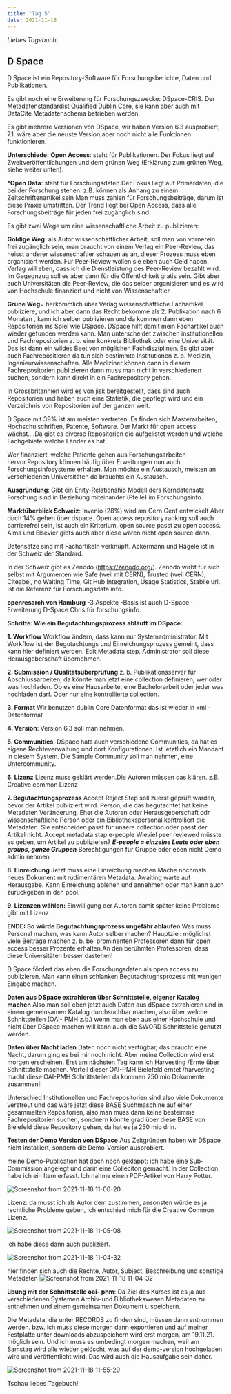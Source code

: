 ```yaml
---
title: "Tag 5"
date: 2021-11-18
---
```

_Liebes Tagebuch_,


**D Space**
---
D Space ist ein Repository-Software für Forschungsberichte, Daten und Publikationen.

Es gibt noch eine Erweiterung für Forschungszwecke: DSpace-CRIS.
Der Metadatenstandardist Qualified Dublin Core, sie kann aber auch mit DataCite Metadatenschema betrieben werden.
 
Es gibt mehrere Versionen von DSpace, wir haben Version 6.3 ausprobiert, 7.1. wäre aber die neuste Version,aber noch nicht alle Funktionen funktionieren.
 
**Unterschiede:**
**Open Access**: steht für Publikationen. Der Fokus liegt auf Zweitveröffentlichungen und dem grünen Weg (Erklärung zum grünen Weg, siehe weiter unten).

***Open Data**: steht für Forschungsdaten.Der Fokus liegt auf Primärdaten, die bei der Forschung stehen. z.B. können als Anhang zu einem Zeitschriftenartikel sein
Man muss zahlen für Forschungsbeiträge, darum ist diese Praxis umstritten. Der Trend liegt bei Open Access, dass alle Forschungsbeiträge für jeden frei zugänglich sind.
 
Es gibt zwei Wege um eine wissenschaftliche Arbeit zu publizieren:

**Goldige Weg**: als Autor wissenschaftlicher Arbeit, soll man von vornerein frei zugänglich sein, man braucht von einem Verlag ein Peer-Review, das heisst anderer wissenschaftler schauen  as an, dieser Prozess muss eben organisiert werden. Für Peer-Review wollen sie eben auch Geld haben. 
Verlag will eben, dass ich die Dienstleistung des Peer-Review bezahlt wird. Im Gegegnzug soll es aber dann für die Öffentlichkeit gratis sein. Gibt aber auch Universitäten die Peer-Review, die das selber organisieren und es wird von Hochschule finanziert und nicht von Wissenschaftler.

**Grüne Weg**= herkömmlich über Verlag wissenschaftliche Fachartikel publiziere, und ich aber dann das Recht bekomme als 2. Publikation nach 6 Monaten , kann ich selber publizieren und da kommen dann eben Repositorien ins Spiel wie DSpace. DSpace hilft damit mein Fachartikel auch wieder gefunden werden kann.
Man unterscheidet zwischen institutionellen und Fachrepositorien z. b. eine konkrete Bibliothek oder eine Universität. Das ist dann ein wildes Beet von möglichen Fachdisziplinen. 
Es gibt aber auch Fachrepositieren da tun sich bestimmte Institutionen z. b. Medizin, Ingenieurwissenschaften. Alle Mediziner können dann in diesem Fachrepositorien publizieren dann muss man nicht in verschiedenen suchen, sondern kann direkt in ein Fachrepository gehen.
 
In Grossbritannien wird es von jisk bereitgestellt, dass sind auch Repositorien und haben auch eine Statistik, die gepflegt wird und ein Verzeichnis von Repositorien auf der ganzen welt.

D Space mit 39% ist am meisten vertreten. Es finden sich Masterarbeiten, Hochschulschriften, Patente, Software.
Der Markt für open access wächst....Da gibt es diverse Repositorien die aufgelistet werden und welche Fachgebiete welche Länder es hat.
 
 
Wer finanziert, welche Patiente gehen aus Forschungsarbeiten hervor.Repository können häufig über Erweitungen nun auch Forschungsinfosysteme erhalten.
Man möchte ein Austausch, meisten an verschiedenen Universitäten da brauchts ein Austausch.
 
**Ausgründung**: Gibt ein Enity-Relationship Modell ders Kerndatensatz Forschung sind in Beziehung miteinander (Pfeile) im Forschungsinfo.



**Marktüberblick Schweiz**:
Invenio (28%) wird am Cern Genf entwickelt
Aber doch 14% gehen über dspace.
Open access repository ranking soll auch barrierefrei sein, ist auch ein Kriterium.
open source passt zu open access.
Alma und Elsevier gibts auch aber diese wären nicht open source dann.

Datensätze sind mit Fachartikeln verknüpft.
Ackermann und Hägele ist in der Schweiz der Standard.

In der Schweiz gibt es Zenodo (https://zenodo.org/).
Zenodo wirbt für sich selbst mit Argumenten wie Safe (weil mit CERN), Trusted (weil CERN), Citeabel, no Waiting Time, Git Hub Integration, Usage Statistics, Stabile url. Ist die Referenz für Forschungsdata.info.



**openresarch von Hamburg**
-3 Aspekte 
-Basis ist auch D-Space
-Erweiterung D-Space Chris für forschungsinfo.


**Schritte: Wie ein Begutachtungsprozess abläuft im DSpace:**

**1. Workflow**
Workflow ändern, dass kann nur Systemadministrator. Mit Workflow ist der Begutachtungs und Einreichungsprozess gemeint, dass kann hier definiert werden.
Edit Metadata step. Administrator soll diese Herausgeberschaft übernehmen.

**2. Submission / Qualitätsüberprüfung**
z. b. Publikationsserver für Abschlussarbeiten, da könnte man jetzt eine collection definieren, wer oder was hochladen. Ob es eine Hausarbeite, eine Bachelorarbeit oder jeder was hochladen darf. Oder nur eine kontrollierte collection. 
 
**3. Format** 
Wir benutzen dublin Core Datenformat das ist wieder in xml -Datenformat

**4. Version**: Version 6.3 soll man nehmen.   

**5. Communities**: DSpace hats auch verschiedene Communities, da hat es eigene Rechteverwaltung und dort Konfigurationen. Ist letztlich ein Mandant in diesem System. Die Sample Community soll man nehmen, eine Untercommunity.



**6. Lizenz**
Lizenz muss geklärt werden.Die Autoren müssen das klären. z.B. Creative common Lizenz


**7. Begutachtungsprozess**
Accept Reject Step soll zuerst geprüft warden, bevor der Artikel publiziert wird.
Person, die das begutachtet hat keine Metadaten Veränderung.
Eher die Autoren oder Herausgeberschaft odr wissenschaftliche Person oder ein Bibliothekspersonal kontrolliert die Metadaten. Sie entscheiden passt für unsere collection oder passt der Artikel nicht.
Accept metadata stap
e-people
Wieviel peer reviewed müsste es geben, um Artikel zu publizieren?
 **_E-people = einzelne Leute oder eben groups, ganze Gruppen_**
Berechtigungen für Gruppe oder eben nicht
Demo admin nehmen
 
**8. Einreichung**
Jetzt muss eine Einreichung machen
Mache nochmals neues Dokument mit rudimentären Metadata.
Awaiting warte auf Herausgabe.
Kann Einreichung ablehen und annehmen oder man kann auch zurückgeben in den pool.

**9. Lizenzen wählen:** Einwilligung der Autoren  damit später keine Probleme gibt mit Lizenz


**ENDE: So würde Begutachtungsprozess ungefähr ablaufen**
Was muss Personal machen, was kann Autor selber machen?
Hauptziel: möglichst viele Beiträge machen z. b. bei prominenten Professoren dann für open access besser Prozente erhalten.An den berühmten Professoren, dass diese Universitäten besser dastehen!

 
D Space fördert das eben die Forschungsdaten als open access zu publizieren.
Man kann einen schlanken Begutachtugnsprozess mit wenigen Eingabe machen.


**Daten aus DSpace extrahieren über Schnittstelle, eigener Katalog machen**
Also man soll eben jetzt auch Daten aus dSpace extrahieren und in einem gemeinsamen Katalog durchsuchbar machen, also über welche Schnittstellen (OAI- PMH z.b.) wenn man eben aus einer Hochschule und nicht über DSpace machen will kann auch die SWORD Schnittstelle genutzt werden.
 
**Daten über Nacht laden**
Daten noch nicht verfügbar, das braucht eine Nacht, darum ging es bei mir noch nicht.
Aber meine Collection wird erst morgen erscheinen. Erst am nächsten Tag kann ich Harvesting /Ernte über Schnittstelle machen.
Vorteil dieser OAI-PMH Bielefeld erntet /harvesting macht diese OAI-PMH Schnittstellen da kommen 250 mio Dokumente zusammen!!

Unterschied Institutionellen und Fachrepositorien sind also viele Dokumente verstreut und das wäre jetzt diese BASE Suchmaschine auf einer gesammelten Repositorien, also man muss dann keine besteimme Fachrepositorien suchen, sondnern könnte grad über diese BASE von Bielefeld diese Repository gehen, da hat es ja 250 mio drin.
 
 
**Testen der Demo Version von DSpace**
Aus Zeitgründen haben wir DSpace nicht installiert, sondern die Demo-Version ausprobiert.

meine Demo-Publication hat doch noch geklappt:
ich habe eine Sub-Commission angelegt und darin eine Colleciton gemacht.
In der Collection habe ich ein Item erfasst. Ich nahme einen PDF-Artikel von Harry Potter.


![Screenshot from 2021-11-18 11-00-20](https://user-images.githubusercontent.com/90834735/142407155-ab570578-4d00-4b99-8b5f-baf277cb8738.png)

Lizenz: da musst ich als Autor dem zustimmen, ansonsten würde es ja rechtliche Probleme geben, ich entschied mich für die 
Creative Common Lizenz.

![Screenshot from 2021-11-18 11-05-08](https://user-images.githubusercontent.com/90834735/142407482-5348105f-353a-448f-8b78-a1690c0edb4e.png)




ich habe diese dann auch publiziert.

![Screenshot from 2021-11-18 11-04-32](https://user-images.githubusercontent.com/90834735/142406972-416eb06e-e45d-4918-863f-17478ed64259.png)


hier finden sich auch die Rechte, Autor, Subject, Beschreibung und sonstige Metadaten
![Screenshot from 2021-11-18 11-04-32](https://user-images.githubusercontent.com/90834735/142407060-63f73021-a433-4e41-aaf9-ed59dabf5d6c.png)





**übung mit der Schnittstelle oai- phm**:
Da Ziel des Kurses ist es ja aus verschiedenen Systemen Archiv-und Bibliothekswesen Metadaten zu entnehmen und einem gemeinsamen Dokument u speichern.

Die Metadata, die unter RECORDS zu finden sind, müssen dann entnommen werden. bzw. ich muss diese morgen dann exportieren und auf meiner Festplatte unter downloads abzuspeichern wird erst morgen, am 19.11.21. möglich sein. Und ich muss es umbedingt morgen machen, weil am Samstag wird alle wieder gelöscht, was auf der demo-version hochgeladen wird und veröffentlicht wird.
Das wird auch die Hausaufgabe sein daher.

![Screenshot from 2021-11-18 11-55-29](https://user-images.githubusercontent.com/90834735/142404057-eb0ab083-d855-4214-a200-c913feb9b65e.png)

Tschau liebes Tagebuch!
